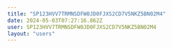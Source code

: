 ```yaml
---
title: "SP123HVV7TRMNSDFW0JD0FJXS2CD7V5NKZ5BN02M4"
date: 2024-05-03T07:27:16.862Z
user: SP123HVV7TRMNSDFW0JD0FJXS2CD7V5NKZ5BN02M4
layout: "users"
---
```

    